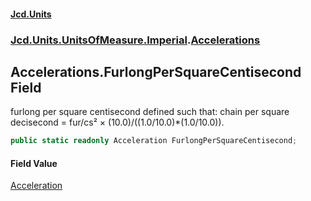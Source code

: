 #### [Jcd.Units](index.md 'index')
### [Jcd.Units.UnitsOfMeasure.Imperial](Jcd.Units.UnitsOfMeasure.Imperial.md 'Jcd.Units.UnitsOfMeasure.Imperial').[Accelerations](Accelerations.md 'Jcd.Units.UnitsOfMeasure.Imperial.Accelerations')

## Accelerations.FurlongPerSquareCentisecond Field

furlong per square centisecond defined such that: chain per square decisecond = fur/cs² × (10.0)/((1.0/10.0)*(1.0/10.0)).

```csharp
public static readonly Acceleration FurlongPerSquareCentisecond;
```

#### Field Value
[Acceleration](Acceleration.md 'Jcd.Units.UnitTypes.Acceleration')